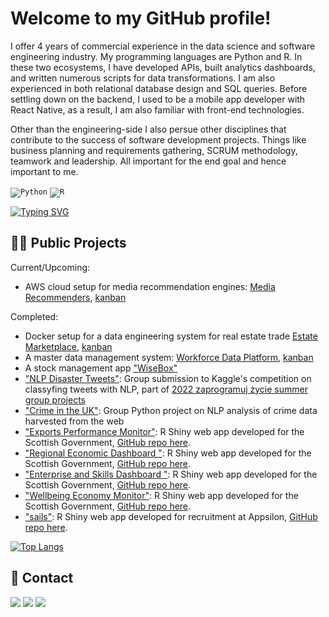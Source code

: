 
# Welcome to my GitHub profile!

I offer 4 years of commercial experience in the data science and software engineering industry. My programming languages are Python and R. In these two ecosystems, I have developed APIs, built analytics dashboards, and written numerous scripts for data transformations. I am also experienced in both relational database design and SQL queries. Before settling down on the backend, I used to be a mobile app developer with React Native, as a result, I am also familiar with front-end technologies.

Other than the engineering-side I also persue other disciplines that contribute to the success of software development projects. Things like business planning and requirements gathering, SCRUM methodology, teamwork and leadership. All important for the end goal and hence important to me.

<code><img alt="Python" src="https://img.shields.io/badge/Python-356C9B?style=for-the-badge&logo=python&logoColor=F7CA3F"/></code>
<code><img alt="R" src="https://img.shields.io/badge/R-276DC3?style=for-the-badge&logo=r&logoColor=white"/></code>

[![Typing SVG](https://readme-typing-svg.demolab.com?font=Fira+Code&pause=1000&color=1BF700&width=435&lines=Python+4live%2C+contact+me+for+collab)](https://git.io/typing-svg)
## 👨‍💻 Public Projects

Current/Upcoming:
*  AWS cloud setup for media recommendation engines: [Media Recommenders](https://github.com/SzymkowskiDev/media-recommenders), [kanban](https://github.com/users/SzymkowskiDev/projects/12/views/1)

Completed:
* Docker setup for a data engineering system for real estate trade  [Estate Marketplace](https://github.com/SzymkowskiDev/estate-marketplace), [kanban](https://github.com/users/SzymkowskiDev/projects/10/views/1)
* A master data management system: [Workforce Data Platform](https://github.com/SzymkowskiDev/workforce-data-platform), [kanban](https://github.com/users/SzymkowskiDev/projects/8/views/1)
* A stock management app ["WiseBox"](https://github.com/SzymkowskiDev/WiseBox)
* ["NLP Disaster Tweets"](https://github.com/SzymkowskiDev/nlp-disaster-tweets): Group submission to Kaggle's competition on classyfing tweets with NLP, part of [2022 zaprogramuj życie summer group projects](https://zaprogramujzycie.pl/)
* ["Crime in the UK"](https://github.com/SzymkowskiDev/crime-in-the-uk): Group Python project on NLP analysis of crime data harvested from the web
* ["Exports Performance Monitor"](https://scotland.shinyapps.io/sg-exports-performance-monitor/): R Shiny web app developed for the Scottish Government, [GitHub repo here](https://github.com/DataScienceScotland/sg-exports-performance-monitor).
* ["Regional Economic Dashboard
"](https://scotland.shinyapps.io/sg-regional-economic-dashboard/): R Shiny web app developed for the Scottish Government, [GitHub repo here](https://github.com/DataScienceScotland/sg-regional-economic-dashboard).
* ["Enterprise and Skills Dashboard
"](https://scotland.shinyapps.io/sg-enterprise-and-skills-dashboard/): R Shiny web app developed for the Scottish Government, [GitHub repo here](https://github.com/DataScienceScotland/sg-enterprise-and-skills-dashboard).
* ["Wellbeing Economy Monitor"](https://scotland.shinyapps.io/sg-wellbeing-economy-monitor/): R Shiny web app developed for the Scottish Government, [GitHub repo here](https://github.com/DataScienceScotland/sg-wellbeing-economy-monitor).
* ["sails"](https://szymkowskidev.shinyapps.io/sail/): R Shiny web app developed for recruitment at Appsilon, [GitHub repo here](https://github.com/SzymkowskiDev/sails).


[![Top Langs](https://github-readme-stats.vercel.app/api/top-langs/?username=SzymkowskiDev&layout=compact&exclude_repo=crime-in-the-uk,nlp-disaster-tweets,sails,pandas-cookbook,anuraghazra.github.io)](https://github.com/anuraghazra/github-readme-stats)


## 📧 Contact
[![](https://img.shields.io/twitter/url?label=/kamil-szymkowski/&logo=linkedin&logoColor=%230077B5&style=social&url=https%3A%2F%2Fwww.linkedin.com%2Fin%2Fkamil-szymkowski%2F)](https://www.linkedin.com/in/kamil-szymkowski/) [![](https://img.shields.io/twitter/url?label=@szymkowskidev&logo=medium&logoColor=%23292929&style=social&url=https%3A%2F%2Fmedium.com%2F%40szymkowskidev)](https://medium.com/@szymkowskidev) [![](https://img.shields.io/twitter/url?label=/SzymkowskiDev&logo=github&logoColor=%23292929&style=social&url=https%3A%2F%2Fgithub.com%2FSzymkowskiDev)](https://github.com/SzymkowskiDev)
